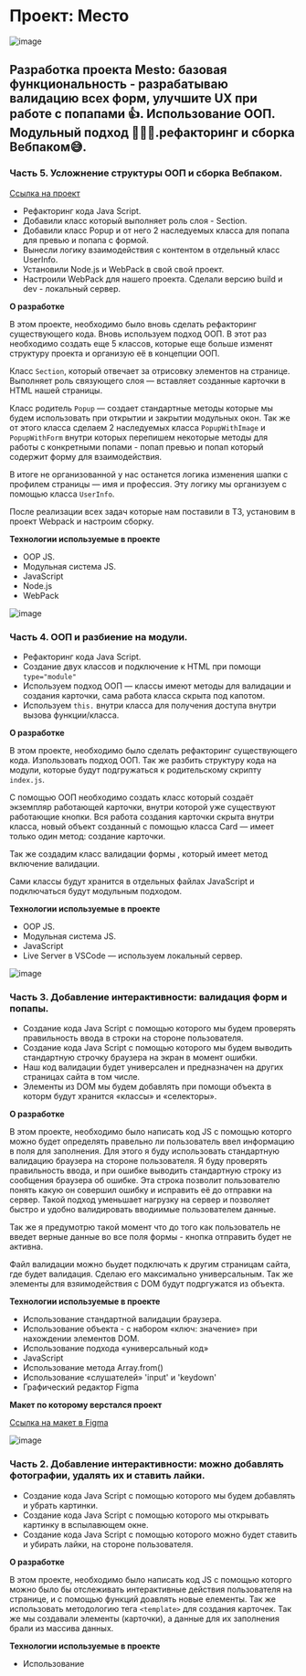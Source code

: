 # Проект: Место

![image](./src/images/mem__oop_8pr.jpg)

## Разработка проекта Mesto: базовая функциональность - разрабатываю валидацию всех форм, улучшите UX при работе с попапами 👍. Использование ООП. Модульный подход 🚀🚀🚀.рефакторинг и сборка Вебпаком😅.

###  Часть 5. Усложнение структуры ООП и сборка Вебпаком.
[Ссылка на проект](https://forgohill.github.io/mesto/)

* Рефакторинг кода Java Script.
* Добавили класс который выполняет роль слоя - Section.
* Добавили класс Popup и от него 2 наследуемых класса для попапа для превью и попапа с формой.
* Вынесли логику взаимодействия с контентом в отдельный класс UserInfo.
* Установили Node.js и WebPack в свой свой проект.
* Настроили WebPack для нашего проекта. Сделали версию build и dev - локальный сервер.


**О разработке**

В этом проекте, необходимо было вновь сделать рефакторинг существующего кода. Вновь используем подход ООП. В этот раз необходимо создать еще 5 классов, которые еще больше изменят структуру проекта и организую её в концепции ООП.

Класс `Section`, который отвечает за отрисовку элементов на странице. Выполняет роль связующего слоя — вставляет созданные карточки в HTML нашей страницы.

Класс родитель `Popup` — создает стандартные методы которые мы будем использовать при открытии и закрытии модульных окон. Так же от этого класса сделаем 2 наследуемых класса `PopupWithImage` и `PopupWithForm` внутри которых перепишем некоторые методы для работы с конкретными попами - попап превью и попап который содержит форму для взаимодействия.

В итоге не организованной у нас останется логика изменения шапки с профилем страницы — имя и профессия. Эту логику мы организуем с помощью класса `UserInfo`.

После реализации всех задач которые нам поставили в ТЗ, установим в проект Webpack и настроим сборку.

**Технологии используемые в проекте**

* OOP JS.
* Модульная система JS.
* JavaScript
* Node.js
* WebPack



![image](./src/images/mem__oop_@0,5x.jpg)
###  Часть 4. ООП и разбиение на модули.


* Рефакторинг кода Java Script.
* Создание двух классов и подключение к HTML при помощи `type="module"`
* Используем подход ООП — классы имеют методы для валидации и создания карточки, сама работа класса скрыта под капотом.
* Используем `this.` внутри класса для получения доступа внутри вызова функции/класса.


**О разработке**

В этом проекте, необходимо было сделать рефакторинг существующего кода. Изпользовать подход ООП. Так же разбить структуру кода на модули, которые будут подгружаться к родительскому скрипту `index.js`.

C помощью ООП необходимо создать класс который создаёт экземпляр работающей карточки, внутри которой уже существуют работающие кнопки. Вся работа создания карточки скрыта внутри класса, новый объект созданный с помощью класса Card — имеет только один метод: создание карточки.

Так же создадим класс валидации формы , который имеет метод включение валидации.

Сами классы будут хранится в отдельных файлах JavaScript и подключаться будут модульным подходом.

**Технологии используемые в проекте**

* OOP JS.
* Модульная система JS.
* JavaScript
* Live Server в VSCode — используем локальный сервер.


![image](./src/images/project__mesto_6pr.gif)
###  Часть 3. Добавление интерактивности: валидация форм и попапы.


* Создание кода Java Script с помощью которого мы будем проверять правильность ввода в строки на стороне пользователя.
* Создание кода Java Script с помощью которого мы будем выводить стандартную строчку браузера на экран в момент ошибки.
* Наш код валидации будет универсален и предназначен на других страницах сайта в том числе.
* Элементы из DOM мы будем добавлять при помощи объекта в которм будут хранится «классы» и «селекторы».


**О разработке**

В этом проекте, необходимо было написать код JS с помощью которго можно будет определять правельно ли пользователь ввел информацию в поля для заполнения. Для этого я буду использовать стандартную валидацию браузера на стороне пользователя. Я буду проверять правильность ввода, и при ошибке выводить стандартную строку из сообщения браузера об ошибке. Эта строка позволит пользователю понять какую он совершил ошибку и исправить её до отправки на сервер. Такой подход уменьшает нагрузку на сервер и позволяет быстро и удобно валидировать вводиимые пользователем данные.

Так же я предумотрю такой момент что до того как пользователь не введет верные данные во все поля формы - кнопка отправить будет не активна.

Файл валидации можно бьудет подключать к другим страницам сайта, где будет валидация. Сделаю его максимально универсальным. Так же элементы для взяимодействия с DOM будут подргужатся из объекта.

**Технологии используемые в проекте**

* Использование стандартной валидации браузера.
* Использование объекта - с набором «ключ: значение» при нахождении элементов DOM.
* Использование подхода «универсальный код»
* JavaScript
* Использование метода Array.from()
* Использование «слушателей» 'input' и 'keydown'
* Графический редактор Figma

**Макет по которому верстался проект**

[Ссылка на макет в Figma](https://www.figma.com/file/kRVLKwYG3d1HGLvh7JFWRT/JavaScript.-Sprint-6?node-id=0%3A1)


![image](https://github.com/forgohill/mesto/raw/main/src/images/project__mesto_5pr.gif)

###  Часть 2. Добавление интерактивности: можно добавлять фотографии, удалять их и ставить лайки.



* Создание кода Java Script с помощью которого мы будем добавлять и убрать картинки.
* Создание кода Java Script с помощью которого мы открывать картинку в вспылавющем окне.
* Создание кода Java Script с помощью которого можно будет ставить и убирать лайки, на стороне пользователя.


**О разработке**

В этом проекте, необходимо было написать код JS с помощью которго можно было бы отслеживать интерактивные действия пользователя на странице, и с помощью функций доавлять новые елементы. Так же использовать методологию тега `<template>` для создания карточек. Так же мы создавали элементы (карточки), а данные для их заполнения брали из массива данных.

**Технологии используемые в проекте**

* Использование <template>
* Использование .addEventListner('событие', функция)
* Использование evt.target
* JavaScript
* Использование метода .forEach()
* Создание эелемeнтов и заполнение их контентом из массива с данными

**Макет по которому верстался проект**

[Ссылка на макет в Figma](https://www.figma.com/file/bjyvbKKJN2naO0ucURl2Z0/JavaScript.-Sprint-5?node-id=0%3A1)



### Часть 1. Базовая функциональность - редактирование профиля страницы.

![image](./src/images/project__mesto.gif)

* Создание структуры страницы по БЭМ
* Адаптирование страницы под различные экраны и устройства
* Создание кода JavaScript который обеспечивает некоторую функциональность на стороне пользователя.


**О разработке**

В этом проекте, в отличие от пред идущего необходимо было не только создать страницу с CSS структурой по БЭМ(Nested), но так же создать popUp окно, в котором будет находиться 2 текстовых поля для редактирования шапки профиля на созданной странице. С помощью JS необходимо было связать работу этих полей для ввода данных с информацией на странице. Нажав кнопку «СОХРАНИТЬ» пользователь может изменить имя и должность в шапке профиля. Так же появление и закрытие окна popUp реализована при помощи JavaScript.

**Технологии используемые в проекте**

* Grid Layout
* Flex
* Применение медиазапросов
* JavaScript
* обращение к элементам через классы
* запись контента напрямую в элементы

**Макет по которому верстался проект**

* [Ссылка на макет в Figma](https://www.figma.com/file/2cn9N9jSkmxD84oJik7xL7/JavaScript.-Sprint-4?node-id=0%3A1)

